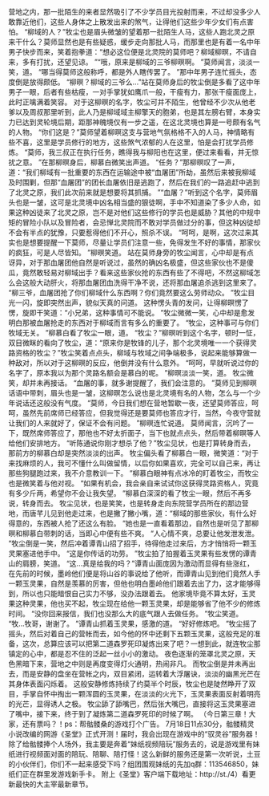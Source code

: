 营地之内，那一批陌生的来者显然吸引了不少学员目光投射而来，不过却没多少人敢靠近他们，这些人身体之上散发出来的煞气，让得他们这些少年少女们有点害怕。
“柳域的人？”牧尘也是眉头微皱的望着那一批陌生人马，这些人跑北灵之原来干什么？莫师显然也是有些疑惑，缓步走向那批人马，而那里也是有着一名中年男子快步而来，笑着抱拳道：“想必这位便是北灵院的莫师吧？柳域柳暝，不请自来，多有打扰，还望见谅。
”“哦，原来是柳域的三爷柳暝啊。
”莫师闻言，淡淡一笑，道。
“哪当得莫师这般称呼，都是外人瞎传罢了。
”那中年男子连忙摇头，态度倒是放得颇低。
“柳暝？柳域的三爷么...”站在莫师身后的牧尘倒是多看了这中年男子一眼，后者有些枯瘦，一对手掌犹如鹰爪一般，干瘦有力，那张干瘦面庞上，此时正噙满着笑容。
对于这柳暝的名字，牧尘可并不陌生，他曾经不少次从他老爹以及周叔那里听到，此人乃是柳域域主柳擎天的胞弟，也是其左膀右臂，本身实力已达到灵轮境后期，距那神魄境仅有一步之遥，在这北灵境也算是一号颇有名气的人物。
“你们这是？”莫师望着柳暝这支与营地气氛格格不入的人马，神情略有些不喜，这里是学员修行的地方，这些煞气浓郁的人在这里，怕是会打扰学员修炼。
“莫师，我三叔正在执行任务，瞧得我与柳阳也在这里，便过来看看，并无惊扰之意。
”在那柳暝身后，柳慕白微笑出声道。
“任务？”那柳暝叹了一声，道：“我们柳域有一批重要的东西在运输途中被“血屠团”所劫，虽然后来被我柳域及时围剿，但那“血屠团”的团长血屠依旧是逃跑了，然后在我们的一路追赶中逃到了北灵之原，我们此次前来就是想要将其抓捕。
”“血屠？”听到这个名字，莫师眉头也是一皱，这可是北灵境中凶名相当盛的狠徒啊，手中不知道染了多少人命，如果这种凶徒来了北灵之原，岂不是对他们这些修行的学员也是威胁？其他的中规中矩的冒险小队以及冒险者，会忌惮北灵院而不敢对学员做过分的事，但这种凶徒却不会有半点的犹豫，只要惹得他们不开心，照杀不误。
“呵呵，是啊，这次过来其实也是想要提醒一下莫师，尽量让学员们注意一些，免得发生不好的事情，那家伙的疯狂，可是人尽皆知。
”柳暝笑道。
站在莫师身旁的牧尘闻言，心中却是有点讶异，对于那血屠团他自然是听说过，虽然的确凶名极盛，但这些家伙也不是傻瓜，竟然敢轻易对柳域出手？看来这些家伙抢的东西有些了不得吧，不然这柳域怎么会这般大动肝火，将那血屠团血洗得干净不说，还将那血屠追杀逃到这里来了。
“柳三爷，血屠团抢了你们柳域什么东西啊？你们竟然要这么劳师动众。
”牧尘目光一闪，旋即突然出声，貌似天真的问道。
这种愣头青的发问，让得柳暝愣了愣，旋即干笑道：“小兄弟，这种事情可不能说。
”牧尘微微一笑，心中却是愈发明白那被血屠抢走的东西对于柳域而言有多么的重要了。
“牧尘，这种事可与你们牧域无关。
”柳慕白看了牧尘一眼，道。
“牧尘？”柳暝听到这个名字，顿时一怔，双目微眯的看向了牧尘，道：“原来你是牧锋的儿子，那个北灵境唯一一个获得灵路资格的牧尘？”牧尘笑着点点头，柳域与牧域之间争端极多，说起来能够算做一种敌对，所以对于这柳暝的反应，他倒并没有什么意外。
“呵呵，早就听说过你的名字了，原本我以为那个灵路名额会是慕白的呢。
”柳暝淡淡一笑，道。
牧尘微笑，却并未再接话。
“血屠的事，就多谢提醒了，我们会注意的。
”莫师见到柳暝话语中带刺，眉头也是一皱，这柳暝怎么说也是北灵境有名的人物，怎么与一个少年说话还这般没有气度。
“莫师，今日我们想在营地暂歇一夜，还望莫师答应，呵呵，虽然先前席师已经答应，但我觉得还是要莫师也答应才行，当然，今夜守营就让我们的人来就好了，保证不会有问题。
”柳暝连忙说道。
莫师闻言，沉吟了一下，既然席师答应了，那他也不好太折面子，当下也就点点头，然后带着柳暝等人给他们安排地方。
“听陈通说你刚才想杀了他？”牧尘见状，也是打算转身而去，那前方的柳慕白却是突然淡淡的出声。
牧尘偏头看了柳慕白一眼，微笑道：“对于来找麻烦的人，我可不懂什么叫做留情，以后你如果喜欢，完全可以自己来，再让那些狗腿跑过来，我不介意教训一下。
”柳慕白眼神有点冰冷的盯着牧尘，而牧尘也是微笑着与他对视。
“如果有机会，我会亲自来试试你这获得灵路资格人，究竟有多少斤两，希望你不会让我失望。
”柳慕白深深的看了牧尘一眼，然后不再多说，转身而去。
牧尘见状，也是笑笑，也是转身走向东院营学员所在的那边营地，而唐芊儿见到他走过来，也是撇了撇小嘴，道：“柳域的那些家伙，有什么好得意的，东西被人抢了还这么有脸。
”她也是一直看着那边，自然也是听见了那柳暝和柳慕白带刺的话，当即心中便有些不爽。
“人心情不爽，总要让他发泄发泄。
”牧尘倒是一笑，然后冲着谭青山招了招手，待得他走过来后，方才悄悄将一颗玉灵果塞进他手中。
“这是你传话的功劳。
”牧尘拍了拍握着玉灵果有些发愣的谭青山的肩膀，笑道。
“这...真是给我的吗？”谭青山面庞因为激动而显得有些涨红，在先前的时候，墨岭他们便是将山谷的事说给了他听，而谭青山见到他们竟然人手一颗玉灵果，自然是羡慕的厉害，但他也明白墨岭他们跟着去出了力，这才能够得到，所以也只能暗恨自己实力不够，没办法跟着去。
他家境毕竟不算太好，玉灵果这种灵果，他也买不起，牧尘现在给他一颗玉灵果，却是能够省了他不少的修炼时间。
“没你回来报信，我们也没那么大的底气跟人去做任务。
”牧尘笑道。
“牧...牧哥，谢谢了。
”谭青山抓着玉灵果，感激的道。
“好好修炼吧。
”牧尘摇了摇头，然后对着自己的营帐而去，如今他的怀中还剩下五颗玉灵果，这般充足的准备，这次，总算应该可以把第二道森罗死印凝炼出来了吧？一想到此，就连牧尘那镇定的心中，都是忍不住的泛起一丝小小的激动。
夜色逐渐的笼罩北灵之原，天色黑暗下来，营地之中则是再度变得灯火通明，热闹非凡。
而牧尘倒是并未再出去，而是安静的盘坐在营帐之内，双目紧闭，运转着大浮屠诀，淡淡的幽黑光芒在其身体表面闪烁着。
这般安静修炼持续了约莫半个时辰，牧尘也是陡然睁开了双目，手掌自怀中掏出一颗浑圆的玉灵果，在淡淡的火光下，玉灵果表面反射着明亮的光芒，显得诱人之极。
牧尘舔了舔嘴巴，然后张大嘴巴，直接将这玉灵果塞进了嘴中，接下来，终于到了凝炼第二道森罗死印的时候了啊。
（今日第三章！大家，还有票吗？！ps：帮骷髅桑的游戏打个广告。
7月18日11点30分，骷髅精灵小说改编的网游《圣堂》正式开测！届时，我会出现在游戏中的“驭灵谷”服务器！除了给骷髅捧个人场外，我主要是奔着“妹纸视频陪玩”服务去的，说是游戏里有妹纸进行视频面对面的陪玩、陪聊、陪打怪！这么新鲜的服务还是第一次听说，土豆的小伙伴们，你们不一起来感受下吗？组团围观妹纸的先加q群：113546850，妹纸们正在群里发游戏新手卡。
附上《圣堂》客户端下载地址：http://st./4）看更新最快的大主宰最新章节。
